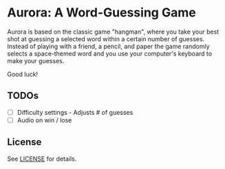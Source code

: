 # Aurora: A Word-Guessing Game

Aurora is based on the classic game "hangman", where you take your best shot at guessing a selected word within a certain number of guesses. Instead of playing with a friend, a pencil, and paper the game randomly selects a space-themed word and you use your computer's keyboard to make your guesses.

Good luck!

## TODOs

- [ ] Difficulty settings - Adjusts # of guesses
- [ ] Audio on win / lose

## License

See [LICENSE](LICENSE.md) for details.